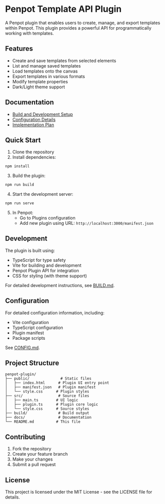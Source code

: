 # Penpot Template API Plugin

A Penpot plugin that enables users to create, manage, and export templates within Penpot. This plugin provides a powerful API for programmatically working with templates.

## Features

- Create and save templates from selected elements
- List and manage saved templates
- Load templates onto the canvas
- Export templates in various formats
- Modify template properties
- Dark/Light theme support

## Documentation

- [Build and Development Setup](BUILD.md)
- [Configuration Details](CONFIG.md)
- [Implementation Plan](implementation_plan.md)

## Quick Start

1. Clone the repository
2. Install dependencies:
```bash
npm install
```

3. Build the plugin:
```bash
npm run build
```

4. Start the development server:
```bash
npm run serve
```

5. In Penpot:
   - Go to Plugins configuration
   - Add new plugin using URL: `http://localhost:3000/manifest.json`

## Development

The plugin is built using:
- TypeScript for type safety
- Vite for building and development
- Penpot Plugin API for integration
- CSS for styling (with theme support)

For detailed development instructions, see [BUILD.md](BUILD.md).

## Configuration

For detailed configuration information, including:
- Vite configuration
- TypeScript configuration
- Plugin manifest
- Package scripts

See [CONFIG.md](CONFIG.md).

## Project Structure

```
penpot-plugin/
├── public/              # Static files
│   ├── index.html      # Plugin UI entry point
│   ├── manifest.json   # Plugin manifest
│   └── style.css      # Plugin styles
├── src/                # Source files
│   ├── main.ts        # UI logic
│   ├── plugin.ts      # Plugin core logic
│   └── style.css      # Source styles
├── build/              # Build output
├── docs/               # Documentation
└── README.md          # This file
```

## Contributing

1. Fork the repository
2. Create your feature branch
3. Make your changes
4. Submit a pull request

## License

This project is licensed under the MIT License - see the LICENSE file for details.